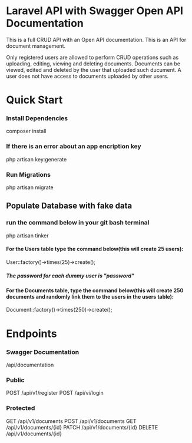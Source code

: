 # Laravel API with Swagger Open API Documentation
This is a full CRUD API with an Open API documentation. This is an API for document management.

Only registered users are allowed to perform CRUD operations such as uploading, editing, viewing and deleting documents.
Documents can be viewed, edited and deleted by the user that uploaded such ducument. A user does not have access to documents uploaded by other users.

# Quick Start
### Install Dependencies
composer install

### If there is an error about an app encription key
php artisan key:generate

### Run Migrations
php artisan migrate

## Populate Database with fake data
### run the command below in your git bash terminal
php artisan tinker
#### For the Users table type the command below(this will create 25 users):
User::factory()->times(25)->create();
##### The password for each dummy user is "password"

#### For the Documents table, type the command below(this will create 250 documents and randomly link them to the users in the users table):
Document::factory()->times(250)->create();

# Endpoints
### Swagger Documentation
/api/documentation

### Public
POST  /api/v1/register
POST  /api/vi/login

### Protected
GET /api/v1/documents
POST /api/v1/documents
GET /api/v1/documents/{id}
PATCH /api/v1/documents/{id}
DELETE /api/v1/documents/{id}
